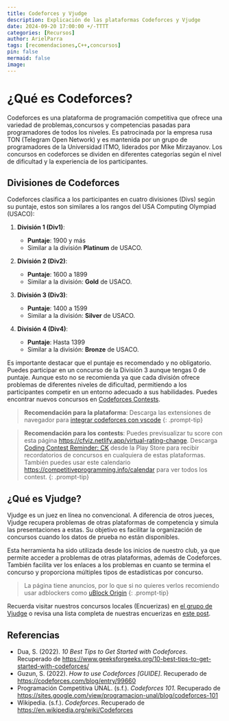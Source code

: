 ```yaml
---
title: Codeforces y Vjudge
description: Explicación de las plataformas Codeforces y Vjudge
date: 2024-09-20 17:00:00 +/-TTTT
categories: [Recursos]
author: ArielParra 
tags: [recomendaciones,C++,concursos]
pin: false
mermaid: false
image:
---
```


# ¿Qué es Codeforces?

Codeforces es una plataforma de programación competitiva que ofrece una variedad de problemas,concursos y competencias pasadas para programadores de todos los niveles. Es patrocinada por la empresa rusa TON (Telegram Open Network) y es mantenida por un grupo de programadores de la Universidad ITMO, liderados por Mike Mirzayanov. Los concursos en codeforces se dividen en diferentes categorías según el nivel de dificultad y la experiencia de los participantes.

## Divisiones de Codeforces

Codeforces clasifica a los participantes en cuatro divisiones (Divs) según su puntaje, estos son similares a los rangos del  USA Computing Olympiad (USACO):

1. **División 1 (Div1)**: 
   - **Puntaje**: 1900 y más
   - Similar a la división **Platinum** de USACO. 

2. **División 2 (Div2)**: 
   - **Puntaje**: 1600 a 1899
   - Similar a la división: **Gold** de USACO. 

3. **División 3 (Div3)**: 
   - **Puntaje**: 1400 a 1599
   - Similar a la división: **Silver** de USACO.
   
4. **División 4 (Div4)**: 
   - **Puntaje**: Hasta 1399
   - Similar a la división: **Bronze** de USACO. 

Es importante destacar que el puntaje es recomendado y no obligatorio. Puedes participar en un concurso de la División 3 aunque tengas 0 de puntaje. Aunque esto no se recomienda ya que cada división ofrece problemas de diferentes niveles de dificultad, permitiendo a los participantes competir en un entorno adecuado a sus habilidades. Puedes encontrar nuevos concursos en [Codeforces Contests](https://codeforces.com/contests).

> **Recomendación para la plataforma**: Descarga las extensiones de navegador para [integrar codeforces con vscode](https://cpc-gallos.github.io/blog/Entorno_Desarrollo/#integrar-codeforces-con-vscode)
{: .prompt-tip}

> **Recomendación para los contests**: Puedes previsualizar tu score con esta página <https://cfviz.netlify.app/virtual-rating-change>. Descarga [Coding Contest Reminder: CK](https://play.google.com/store/apps/details?id=com.shyptsolution.codingkaro) desde la Play Store para recibir recordatorios de concursos en cualquiera de estas plataformas. También puedes usar este calendario <https://competitiveprogramming.info/calendar> para ver todos los contest.
{: .prompt-tip}

## ¿Qué es Vjudge?

Vjudge es un juez en línea no convencional. A diferencia de otros jueces, Vjudge recupera problemas de otras plataformas de competencia y simula las presentaciones a estas. Su objetivo es facilitar la organización de concursos cuando los datos de prueba no están disponibles.

Esta herramienta ha sido utilizada desde los inicios de nuestro club, ya que permite acceder a problemas de otras plataformas, además de Codeforces. También facilita ver los enlaces a los problemas en cuanto se termina el concurso y proporciona múltiples tipos de estadísticas por concurso.

> La página tiene anuncios, por lo que si no quieres verlos recomiendo usar adblockers como [uBlock Origin](https://ublockorigin.com/es)
{: .prompt-tip}

Recuerda visitar nuestros concursos locales (Encuerizas) en [el grupo de Vjudge](https://vjudge.net/group/gallos#contests-anchor) o revisa una lista completa de nuestras encuerizas en [este post](https://cpc-gallos.github.io/blog/Encuerizas/).

## Referencias 

- Dua, S. (2022). *10 Best Tips to Get Started with Codeforces*. Recuperado de <https://www.geeksforgeeks.org/10-best-tips-to-get-started-with-codeforces/>
- Guzun, S. (2022). *How to use Codeforces [GUIDE]*. Recuperado de <https://codeforces.com/blog/entry/99660>
- Programación Competitiva UNAL. (s.f.). *Codeforces 101*. Recuperado de <https://sites.google.com/view/programacion-unal/blog/codeforces-101>
- Wikipedia. (s.f.). *Codeforces*. Recuperado de <https://en.wikipedia.org/wiki/Codeforces>